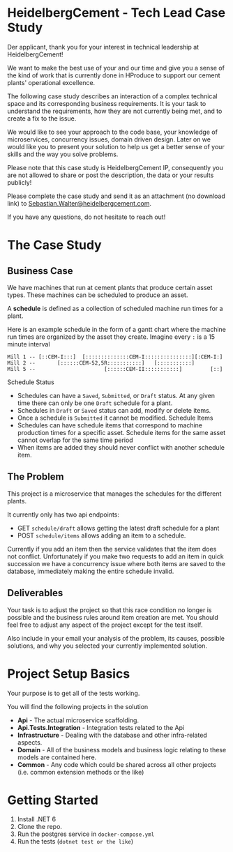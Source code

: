 # HeidelbergCement - Tech Lead Case Study
Der applicant, thank you for your interest in technical leadership at HeidelbergCement!

We want to make the best use of your and our time and give you a sense of the kind of work that is currently done in HProduce to support our cement plants' operational excellence.

The following case study describes an interaction of a complex technical space and its corresponding business requirements. It is your task to understand the requirements, how they are not currently being met, and to create a fix to the issue.

We would like to see your approach to the code base, your knowledge of microservices, concurrency issues, domain driven design.  Later on we would like you to present your solution to help us get a better sense of your skills and the way you solve problems.

Please note that this case study is HeidelbergCement IP, consequently you are not allowed to share or post the description, the data or your results publicly!

Please complete the case study and send it as an attachment (no download link)
to Sebastian.Walter@heidelbergcement.com. 

If you have any questions, do not hesitate to reach out!

# The Case Study

## Business Case
We have machines that run at cement plants that produce certain asset types. These machines can be scheduled to produce an asset.

A **schedule** is defined as a collection of scheduled machine run times for a plant.

Here is an example schedule in the form of a gantt chart where the machine run times are organized by the asset they create. Imagine every `:` is a 15 minute interval
```
Mill 1 -- [::CEM-I:::]  [::::::::::::::CEM-I:::::::::::::::][:CEM-I:]
Mill 2 --       [::::::CEM-52,5R:::::::::::]   [:::::::::::]
Mill 5 --                      [::::::CEM-II:::::::::::]         [::]
```

Schedule Status
* Schedules can have a `Saved`, `Submitted`, or `Draft` status. At any given time there can only be one `Draft` schedule for a plant.
* Schedules in `Draft` or `Saved` status can add, modify or delete items.
* Once a schedule is `Submitted` it cannot be modified.
Schedule Items
* Schedules can have schedule items that correspond to machine production times for a specific asset. Schedule items for the same asset cannot overlap for the same time period 
* When items are added they should never conflict with another schedule item.


## The Problem
This project is a microservice that manages the schedules for the different plants.

It currently only has two api endpoints: 
* GET   `schedule/draft` allows getting the latest draft schedule for a plant
* POST  `schedule/items` allows adding an item to a schedule.

Currently if you add an item then the service validates that the item does not conflict. Unfortunately if you make two requests to add an item in quick succession we have a concurrency issue where both items are saved to the database, immediately making the entire schedule invalid.


## Deliverables
Your task is to adjust the project so that this race condition no longer is possible and the business rules around item creation are met.  You should feel free to adjust any aspect of the project except for the test itself.

Also include in your email your analysis of the problem, its causes, possible solutions, and why you selected your currently implemented solution.


# Project Setup Basics

Your purpose is to get all of the tests working.

You will find the following projects in the solution

* **Api** - The actual microservice scaffolding.
* **Api.Tests.Integration** - Integration tests related to the Api
* **Infrastructure** - Dealing with the database and other infra-related aspects.
* **Domain** - All of the business models and business logic relating to these models are contained here. 
* **Common** - Any code which could be shared across all other projects (i.e. common extension methods or the like)

# Getting Started
1. Install .NET 6
1. Clone the repo.
1. Run the postgres service in `docker-compose.yml`
1. Run the tests (`dotnet test or the like`)
